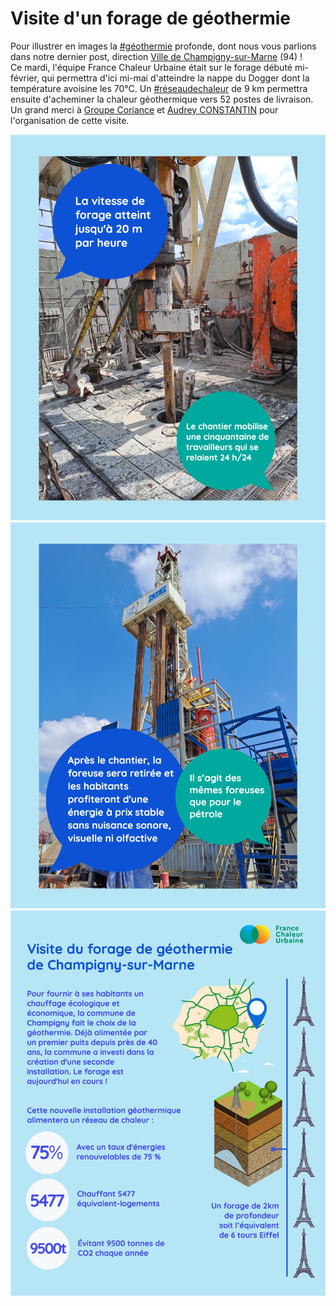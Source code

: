# Visite d'un forage de géothermie

Pour illustrer en images la [#géothermie](https://www.linkedin.com/feed/hashtag/?keywords=g%C3%A9othermie\&highlightedUpdateUrns=urn%3Ali%3Aactivity%3A7055143326697549824) profonde, dont nous vous parlions dans notre dernier post, direction [Ville de Champigny-sur-Marne](https://www.linkedin.com/company/villedechampignysurmarne/) (94) !\
Ce mardi, l'équipe France Chaleur Urbaine était sur le forage débuté mi-février, qui permettra d'ici mi-mai d'atteindre la nappe du Dogger dont la température avoisine les 70°C. Un [#réseaudechaleur](https://www.linkedin.com/feed/hashtag/?keywords=r%C3%A9seaudechaleur\&highlightedUpdateUrns=urn%3Ali%3Aactivity%3A7055143326697549824) de 9 km permettra ensuite d'acheminer la chaleur géothermique vers 52 postes de livraison.\
Un grand merci à [Groupe Coriance](https://www.linkedin.com/company/groupe-coriance/) et [Audrey CONSTANTIN](https://www.linkedin.com/in/ACoAABcGCLUBPGObMQkIy3K8ZDyqcWyvfPouqvE) pour l'organisation de cette visite.

![](.gitbook/assets/champigny03.jpg)![](.gitbook/assets/champigny02.jpg)![](<.gitbook/assets/champigny01 (1).jpg>)
